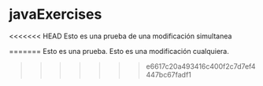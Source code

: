 # javaExercises

<<<<<<< HEAD
Esto es una prueba de una modificación simultanea

=======
Esto es una prueba.
Esto es una modificación cualquiera.
>>>>>>> e6617c20a493416c400f2c7d7ef4447bc67fadf1
